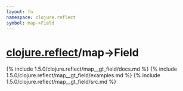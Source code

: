 ```yaml
---
layout: fn
namespace: clojure.reflect
symbol: map->Field
---
```


# [clojure.reflect](../)/map->Field

{% include 1.5.0/clojure.reflect/map__gt_field/docs.md %}
{% include 1.5.0/clojure.reflect/map__gt_field/examples.md %}
{% include 1.5.0/clojure.reflect/map__gt_field/src.md %}

